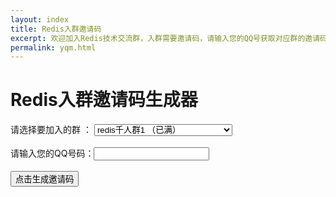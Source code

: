 ```yaml
---
layout: index
title: Redis入群邀请码
excerpt: 欢迎加入Redis技术交流群，入群需要邀请码，请输入您的QQ号获取对应群的邀请码。
permalink: yqm.html
---
```


<script type="text/javascript">
    var cpro_id = "u2567475";
</script>
<script src="http://cpro.baidustatic.com/cpro/ui/c.js" type="text/javascript"></script>

<h1>Redis入群邀请码生成器</h1>

<div class='home-intro home-section'>
	请选择要加入的群 ：
	<select id="qunList">
		<option value="112121693">redis千人群1 （已满）</option>
		<option value="187095642">redis千人群2 187095642</option>
		<option value="163264749">redis java分群一 （已满）</option>
		<option value="209751645">redis java分群二 （已满）</option>
		<option value="209751645">redis java分群二 197643943</option>
		<option value="69287882">redis 脚本群一 （已满）</option>
		<option value="69287882">redis 脚本群二 197102873</option>
		<option value="163269313">Redis c,c++,c#分群（已满）</option>
		<option value="163269313">Redis c,c++,c#分群二 196677856</option>
		<option value="163265386">Redis□PHP分群一 （已满）</option>
		<option value="163265386">Redis□PHP分群二 196677618</option>
	</select>
	<br/>
	<br/>
	请输入您的QQ号码：<input type="text" id="qqcode" />
	<br/>
	<br/>
	<input type="button" value="点击生成邀请码" onclick="generateCode()"/>
	<br/>
	<br/>
	<h2 id="yqmcode" style="color:#ff0000;">&nbsp;</h2>
</div>

<script src='/js/md5.js'></script>

<script>
	function generateCode(){
		var qunId = $("#qunList").val();
		var qqCode = $("#qqcode").val();
		if(qqCode==""){
			alert("QQ号码不能为空哦");
			return;
		}
		var r=/^[0-9]+.?[0-9]*$/;
        if(!r.test(qqCode)){ //isNaN也行的,正则可以随意扩展
            alert('请输入全数字的QQ号码');
			return;
        }
		
		var hash = hex_md5(qunId+"-"+qqCode);
		var yqm = "redis-"+ hash.substring(0,4) + "-" + hash.substring(28,32);
		$("#yqmcode").html("您的邀请码是："+yqm);
	}
</script>

<script type="text/javascript">
    var cpro_id = "u2582069";
</script>
<script src="http://cpro.baidustatic.com/cpro/ui/c.js" type="text/javascript"></script>